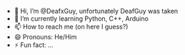 - 👋 Hi, I’m @DeafxGuy, unfortunately DeafGuy was taken
- 🌱 I’m currently learning Python, C++, Arduino
- 📫 How to reach me (on here I guess?)
- 😄 Pronouns: He/Him
- ⚡ Fun fact: ...

<!---
DeafxGuy/DeafxGuy is a ✨ special ✨ repository because its `README.md` (this file) appears on your GitHub profile.
You can click the Preview link to take a look at your changes.
--->
